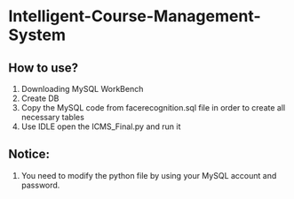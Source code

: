 # Intelligent-Course-Management-System

## How to use?
1. Downloading MySQL WorkBench
2. Create DB
3. Copy the MySQL code from facerecognition.sql file in order to create all necessary tables
4. Use IDLE open the ICMS_Final.py and run it

## Notice:
1. You need to modify the python file by using your MySQL account and password.
